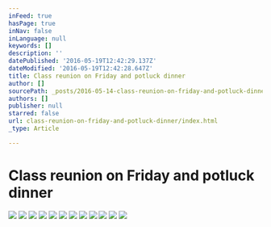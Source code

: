 ```yaml
---
inFeed: true
hasPage: true
inNav: false
inLanguage: null
keywords: []
description: ''
datePublished: '2016-05-19T12:42:29.137Z'
dateModified: '2016-05-19T12:42:28.647Z'
title: Class reunion on Friday and potluck dinner
author: []
sourcePath: _posts/2016-05-14-class-reunion-on-friday-and-potluck-dinner.md
authors: []
publisher: null
starred: false
url: class-reunion-on-friday-and-potluck-dinner/index.html
_type: Article

---
```

# Class reunion on Friday and potluck dinner
![](https://the-grid-user-content.s3-us-west-2.amazonaws.com/ef907e8e-5bc0-48ee-b83c-e6fccfa993fc.jpg)
![](https://the-grid-user-content.s3-us-west-2.amazonaws.com/b63d573d-45a5-45e8-a588-30f87304eae8.jpg)
![](https://the-grid-user-content.s3-us-west-2.amazonaws.com/8f7d3417-279e-4989-b82e-54d6b2889a62.jpg)
![](https://the-grid-user-content.s3-us-west-2.amazonaws.com/66fade43-9529-41e5-bd2e-ed3b80f5c459.jpg)
![](https://the-grid-user-content.s3-us-west-2.amazonaws.com/4dab417f-d265-464c-b0fb-c966c556057e.jpg)
![](https://the-grid-user-content.s3-us-west-2.amazonaws.com/610ba3f2-3aea-40c3-a8fc-7ac8ca1f49dc.jpg)
![](https://the-grid-user-content.s3-us-west-2.amazonaws.com/21244492-2264-42f0-9dae-28f6a5985b25.jpg)
![](https://the-grid-user-content.s3-us-west-2.amazonaws.com/3c92682b-9517-4a0f-bb12-940bb9bcff8f.jpg)
![](https://the-grid-user-content.s3-us-west-2.amazonaws.com/0b2c9187-94f8-4e16-a4ed-c8f010bd3a17.jpg)
![](https://the-grid-user-content.s3-us-west-2.amazonaws.com/f9a04aab-db3d-4101-aa1a-d87734e42402.jpg)
![](https://the-grid-user-content.s3-us-west-2.amazonaws.com/87d8f5d7-0074-49ce-9e1d-d518ed028114.jpg)
![](https://the-grid-user-content.s3-us-west-2.amazonaws.com/754b8c69-e515-4833-8914-2827cf64afcd.jpg)